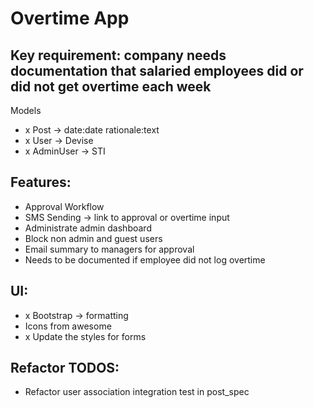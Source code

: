 # Overtime App

## Key requirement: company needs documentation that salaried employees did or did not get overtime each week

Models
- x Post -> date:date rationale:text
- x User -> Devise
- x AdminUser -> STI

## Features:
- Approval Workflow
- SMS Sending -> link to approval or overtime input
- Administrate admin dashboard
- Block non admin and guest users
- Email summary to managers for approval
- Needs to be documented if employee did not log overtime

## UI:
- x Bootstrap -> formatting
- Icons from awesome
- x Update the styles for forms

## Refactor TODOS:
- Refactor user association integration test in post_spec